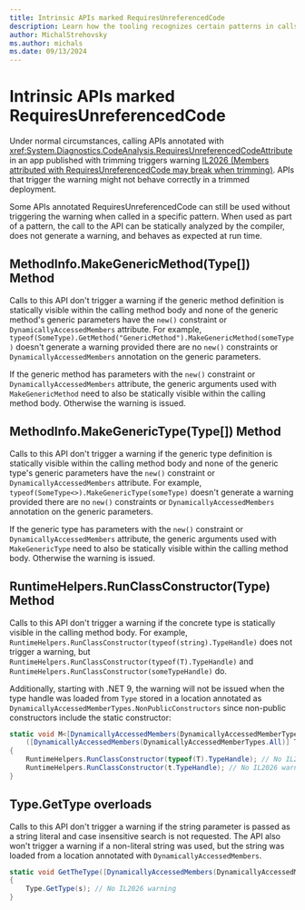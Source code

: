 ```yaml
---
title: Intrinsic APIs marked RequiresUnreferencedCode
description: Learn how the tooling recognizes certain patterns in calls to APIs annotated with RequiresUnreferencedCode.
author: MichalStrehovsky
ms.author: michals
ms.date: 09/13/2024
---
```


# Intrinsic APIs marked RequiresUnreferencedCode

Under normal circumstances, calling APIs annotated with <xref:System.Diagnostics.CodeAnalysis.RequiresUnreferencedCodeAttribute> in an app published with trimming triggers warning [IL2026 (Members attributed with RequiresUnreferencedCode may break when trimming)](trim-warnings/il2026.md). APIs that trigger the warning might not behave correctly in a trimmed deployment.

Some APIs annotated RequiresUnreferencedCode can still be used without triggering the warning when called in a specific pattern. When used as part of a pattern, the call to the API can be statically analyzed by the compiler, does not generate a warning, and behaves as expected at run time.

## MethodInfo.MakeGenericMethod(Type[]) Method

Calls to this API don't trigger a warning if the generic method definition is statically visible within the calling method body and none of the generic method's generic parameters have the `new()` constraint or `DynamicallyAccessedMembers` attribute. For example, `typeof(SomeType).GetMethod("GenericMethod").MakeGenericMethod(someType)` doesn't generate a warning provided there are no `new()` constraints or `DynamicallyAccessedMembers` annotation on the generic parameters.

If the generic method has parameters with the `new()` constraint or `DynamicallyAccessedMembers` attribute, the generic arguments used with `MakeGenericMethod` need to also be statically visible within the calling method body. Otherwise the warning is issued.

## MethodInfo.MakeGenericType(Type[]) Method

Calls to this API don't trigger a warning if the generic type definition is statically visible within the calling method body and none of the generic type's generic parameters have the `new()` constraint or `DynamicallyAccessedMembers` attribute. For example, `typeof(SomeType<>).MakeGenericType(someType)` doesn't generate a warning provided there are no `new()` constraints or `DynamicallyAccessedMembers` annotation on the generic parameters.

If the generic type has parameters with the `new()` constraint or `DynamicallyAccessedMembers` attribute, the generic arguments used with `MakeGenericType` need to also be statically visible within the calling method body. Otherwise the warning is issued.

## RuntimeHelpers.RunClassConstructor(Type) Method

Calls to this API don't trigger a warning if the concrete type is statically visible in the calling method body. For example, `RuntimeHelpers.RunClassConstructor(typeof(string).TypeHandle)` does not trigger a warning, but `RuntimeHelpers.RunClassConstructor(typeof(T).TypeHandle)` and `RuntimeHelpers.RunClassConstructor(someTypeHandle)` do.

Additionally, starting with .NET 9, the warning will not be issued when the type handle was loaded from `Type` stored in a location annotated as `DynamicallyAccessedMemberTypes.NonPublicConstructors` since non-public constructors include the static constructor:

```csharp
static void M<[DynamicallyAccessedMembers(DynamicallyAccessedMemberTypes.NonPublicConstructors)] T>
    ([DynamicallyAccessedMembers(DynamicallyAccessedMemberTypes.All)] Type t)
{
    RuntimeHelpers.RunClassConstructor(typeof(T).TypeHandle); // No IL2026 warning
    RuntimeHelpers.RunClassConstructor(t.TypeHandle); // No IL2026 warning
}

```

## Type.GetType overloads

Calls to this API don't trigger a warning if the string parameter is passed as a string literal and case insensitive search is not requested. The API also won't trigger a warning if a non-literal string was used, but the string was loaded from a location annotated with `DynamicallyAccessedMembers`.

```csharp
static void GetTheType([DynamicallyAccessedMembers(DynamicallyAccessedMemberTypes.NonPublicConstructors)] string s)
{
    Type.GetType(s); // No IL2026 warning
}
```
